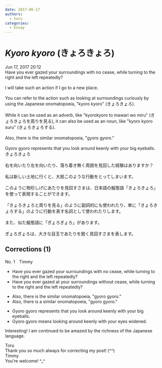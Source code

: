 ```yaml
---
date: 2017-06-17
authors:
  - toru
categories:
  - Essay
---
```


<h1 id="subject_show"><strong><em>Kyoro kyoro</strong></em> (きょろきょろ)</h1>
<div class="date">Jun 17, 2017 20:12</div>
<div id="post"><div id="body_show_ori">
Have you ever gazed your surroundings with no cease, while turning to the right and the left repeatedly?<br/><br/>I will take such an action if I go to a new place.<br/><br/>You can refer to the action such as looking at surroundings curiously by using the Japanese onomatopoeia, "kyoro kyoro" (きょろきょろ). <br/><br/>While it can be used as an adverb, like "kyorokyoro to mawari wo miru" (きょろきょろを周りを見る), it can also be used as an noun, like "kyoro kyoro suru" (きょろきょろする).<br/><br/>Also, there is the similar onomatopoeia, "gyoro gyoro."<br/><br/>Gyoro gyoro represents that you look around keenly with your big eyeballs.
</div></div>

<!-- more -->

<div id="post_ja"><div id="body_show_mo">
きょろきょろ<br/><br/>右を向いたり左を向いたり、落ち着き無く周囲を見回した経験はありますか？<br/><br/>私は新しい土地に行くと、大抵このような行動をとってしまいます。<br/><br/>このように物珍しげにあたりを見回すさまは、日本語の擬態語「きょろきょろ」を使って表現することができます。<br/><br/>「きょろきょろと周りを見る」のように副詞的にも使われたり、単に「きょろきょろする」のように行動を表す名詞として使われたりします。<br/><br/>また、似た擬態語に「ぎょろぎょろ」があります。<br/><br/>ぎょろぎょろは、大きな目玉であたりを鋭く見回すさまを表します。
</div></div>

## Corrections (1)
<div id="block"><div class="first_name"> No. 1　<span class="just_name">Timmy</span></div><div id="block2">
<ul class="correction_field">
<li class="incorrect">Have you ever gazed your surroundings with no cease, while turning to the right and the left repeatedly?</li>
<li class="corrected correct">
Have you ever gazed <span class="f_blue">at</span> your surroundings with<span class="f_blue">out</span> cease, while turning to the right and the left repeatedly?
</li>
</ul>
<ul class="correction_field">
<li class="incorrect">Also, there is the similar onomatopoeia, "gyoro gyoro."</li>
<li class="corrected correct">
Also, there is <span class="f_blue">a</span> similar onomatopoeia, "gyoro gyoro."
</li>
</ul>
<ul class="correction_field">
<li class="incorrect">Gyoro gyoro represents that you look around keenly with your big eyeballs.</li>
<li class="corrected correct">
Gyoro gyoro <span class="f_blue">means </span>look<span class="f_blue">ing</span> around keenly with your eyes <span class="f_blue">widened</span>.
</li>
</ul>
<p class="comment_small">
 Interesting! I am continued to be amazed by the richness of the Japanese language.
</p>

</div><div class="name"><span class="just_name">Toru</span><br>
Thank you so much always for correcting my post! (^^)
</div>
<div class="name"><span class="just_name">Timmy</span><br>
You're welcome! ^_^
</div>
</div>
